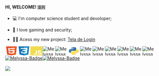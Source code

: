 ####  HI, WELCOME! 🇧🇷

- 💻 I'm computer science student and devoloper;
- 👾 I love gaming and security;
  
- 👨‍💻 Acess my new project: [Tela de Login](https://melyschr.github.io/loginscreen/)

<div style="display: flex" align="left"><br>
  <img alt="Melyssa-HTML" height="30" width="40" src="https://raw.githubusercontent.com/devicons/devicon/master/icons/html5/html5-original.svg">
  <img alt="Melyssa-CSS" height="30" width="40" src="https://raw.githubusercontent.com/devicons/devicon/master/icons/css3/css3-original.svg">
  <img alt="Melyssa-Js" height="30" width="40" src="https://raw.githubusercontent.com/devicons/devicon/master/icons/javascript/javascript-plain.svg">
  <img alt="Melyssa-Vue" height="30" width="40" src="https://cdn.jsdelivr.net/gh/devicons/devicon@latest/icons/vuejs/vuejs-original-wordmark.svg" />
  <img alt="Melyssa-Jquery" height="30" width="40" src="https://cdn.jsdelivr.net/gh/devicons/devicon@latest/icons/jquery/jquery-plain-wordmark.svg" />
  <img alt="Melyssa-Python" height="30" width="40" src="https://raw.githubusercontent.com/devicons/devicon/master/icons/python/python-original.svg">
  <img alt="Melyssa-Java" height="30" width="40" src="https://cdn.jsdelivr.net/gh/devicons/devicon@latest/icons/java/java-original-wordmark.svg" />
  <img alt="Melyssa-C" height="30" width="40" src="https://cdn.jsdelivr.net/gh/devicons/devicon@latest/icons/c/c-original.svg" />
  <img alt="Melyssa-Git" height="30" width="40" src="https://cdn.jsdelivr.net/gh/devicons/devicon/icons/git/git-original.svg" />
  <img alt="Melyssa-Debian" height="30" width="40" src="https://cdn.jsdelivr.net/gh/devicons/devicon/icons/debian/debian-plain-wordmark.svg" />
  <img alt="Melyssa-Ubuntu" height="30" width="40" src="https://cdn.jsdelivr.net/gh/devicons/devicon/icons/ubuntu/ubuntu-plain.svg" />
  <img alt="Melyssa-Kali" height="30" width="40" src="https://img.icons8.com/?size=256&id=101665&format=png">
          
  
          
  
          
</div>  
<div style="display: flex" align="left"><br>
  <a href = "https://www.credly.com/badges/1c302e31-7069-4dc5-9b05-fceff1d78d67/public_url"><img alt="Melyssa-Badge" height="70" width="70" src="https://images.credly.com/size/220x220/images/054913b2-e271-49a2-a1a4-9bf1c1f9a404/CyberEssentials.png" /></a>
  <a href = "https://www.credly.com/badges/6c129a33-3f42-47e7-93e7-4d078e752de1"><img alt="Melyssa-Badge" height="70" width="70" src="https://images.credly.com/size/340x340/images/b38a42e0-dc58-4ce2-b6c0-28d978e8aaad/image.png" /></a>
</div>
<br>
<div align="left">
  <a href = "mailto:melyschr.contato@gmail.com"><img src="https://img.shields.io/badge/-Gmail-%23333?style=for-the-badge&logo=gmail&logoColor=white" target="_blank"></a>
</div>
